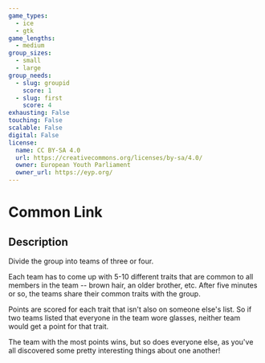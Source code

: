 ```yaml
---
game_types:
  - ice
  - gtk
game_lengths:
  - medium
group_sizes:
  - small
  - large
group_needs:
  - slug: groupid
    score: 1
  - slug: first
    score: 4
exhausting: False
touching: False
scalable: False
digital: False
license:
  name: CC BY-SA 4.0
  url: https://creativecommons.org/licenses/by-sa/4.0/
  owner: European Youth Parliament
  owner_url: https://eyp.org/
---
```

# Common Link

## Description
Divide the group into teams of three or four. 

Each team has to come up with 5-10 different traits that are common to all members in the team -- brown hair, an older brother, etc. After five minutes or so, the teams share their common traits with the group. 

Points are scored for each trait that isn't also on someone else's list. So if two teams listed that everyone in the team wore glasses, neither team would get a point for that trait. 

The team with the most points wins, but so does everyone else, as you've all discovered some pretty interesting things about one another!
